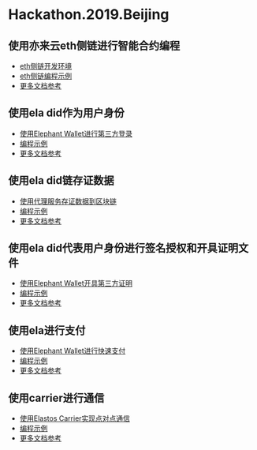 # Hackathon.2019.Beijing

## 使用亦来云eth侧链进行智能合约编程

- [eth侧链开发环境]()
- [eth侧链编程示例]()
- [更多文档参考]()

## 使用ela did作为用户身份

- [使用Elephant Wallet进行第三方登录]()
- [编程示例]()
- [更多文档参考]()

## 使用ela did链存证数据

- [使用代理服务存证数据到区块链]()
- [编程示例]()
- [更多文档参考]()

## 使用ela did代表用户身份进行签名授权和开具证明文件

- [使用Elephant Wallet开具第三方证明]()
- [编程示例]()
- [更多文档参考]()

## 使用ela进行支付

- [使用Elephant Wallet进行快速支付]()
- [编程示例]()
- [更多文档参考]()

## 使用carrier进行通信

- [使用Elastos Carrier实现点对点通信]()
- [编程示例]()
- [更多文档参考]()
